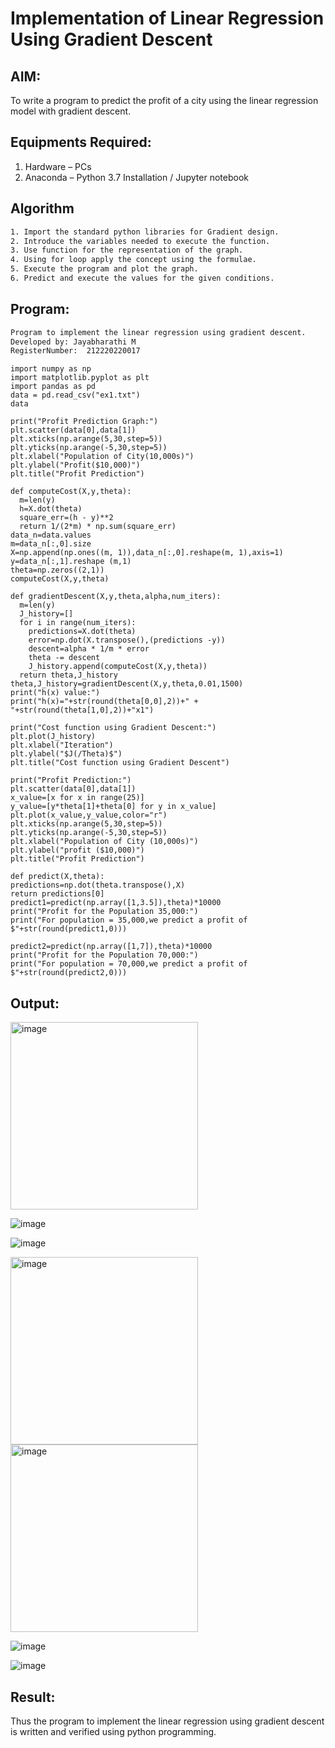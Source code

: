 # Implementation of Linear Regression Using Gradient Descent

## AIM:
To write a program to predict the profit of a city using the linear regression model with gradient descent.

## Equipments Required:
1. Hardware – PCs
2. Anaconda – Python 3.7 Installation / Jupyter notebook

## Algorithm
```txt
1. Import the standard python libraries for Gradient design.
2. Introduce the variables needed to execute the function.
3. Use function for the representation of the graph.
4. Using for loop apply the concept using the formulae.
5. Execute the program and plot the graph.
6. Predict and execute the values for the given conditions.
```
## Program:
```txt
Program to implement the linear regression using gradient descent.
Developed by: Jayabharathi M
RegisterNumber:  212220220017
```
```python3
import numpy as np
import matplotlib.pyplot as plt
import pandas as pd
data = pd.read_csv("ex1.txt")
data
```
```python3
print("Profit Prediction Graph:")
plt.scatter(data[0],data[1])
plt.xticks(np.arange(5,30,step=5))
plt.yticks(np.arange(-5,30,step=5))
plt.xlabel("Population of City(10,000s)")
plt.ylabel("Profit($10,000)")
plt.title("Profit Prediction")
```
```python3
def computeCost(X,y,theta):
  m=len(y) 
  h=X.dot(theta) 
  square_err=(h - y)**2
  return 1/(2*m) * np.sum(square_err) 
data_n=data.values
m=data_n[:,0].size
X=np.append(np.ones((m, 1)),data_n[:,0].reshape(m, 1),axis=1)
y=data_n[:,1].reshape (m,1) 
theta=np.zeros((2,1))
computeCost(X,y,theta)
```
```python3
def gradientDescent(X,y,theta,alpha,num_iters):
  m=len(y)
  J_history=[]
  for i in range(num_iters):
    predictions=X.dot(theta)
    error=np.dot(X.transpose(),(predictions -y))
    descent=alpha * 1/m * error
    theta -= descent
    J_history.append(computeCost(X,y,theta))
  return theta,J_history
theta,J_history=gradientDescent(X,y,theta,0.01,1500)
print("h(x) value:")
print("h(x)="+str(round(theta[0,0],2))+" + "+str(round(theta[1,0],2))+"x1")
```
```python3
print("Cost function using Gradient Descent:")
plt.plot(J_history)
plt.xlabel("Iteration")
plt.ylabel("$J(/Theta)$")
plt.title("Cost function using Gradient Descent")
```
```python3
print("Profit Prediction:")
plt.scatter(data[0],data[1])
x_value=[x for x in range(25)]
y_value=[y*theta[1]+theta[0] for y in x_value]
plt.plot(x_value,y_value,color="r")
plt.xticks(np.arange(5,30,step=5))
plt.yticks(np.arange(-5,30,step=5))
plt.xlabel("Population of City (10,000s)")
plt.ylabel("profit ($10,000)")  
plt.title("Profit Prediction")
```
```python3
def predict(X,theta):
predictions=np.dot(theta.transpose(),X)
return predictions[0]
predict1=predict(np.array([1,3.5]),theta)*10000
print("Profit for the Population 35,000:")
print("For population = 35,000,we predict a profit of $"+str(round(predict1,0)))
```
```python3
predict2=predict(np.array([1,7]),theta)*10000
print("Profit for the Population 70,000:")
print("For population = 70,000,we predict a profit of $"+str(round(predict2,0)))
```

## Output:
<img src="https://user-images.githubusercontent.com/128135616/229772505-9b5e215a-7f9b-4d6a-9c13-83b256c03adb.png" alt="image" width="300">

![image](https://user-images.githubusercontent.com/128135616/229774601-64bf84fa-7c0a-4d97-bf6a-fc72006784fd.png)

![image](https://user-images.githubusercontent.com/128135616/229775286-32cdf640-cddd-4d35-8162-2d864570c1c5.png)

<img src="https://user-images.githubusercontent.com/128135616/229775868-28b0321d-38fc-4451-8a09-d6a3868c3fb4.png" alt="image" width="300">

<img src="https://user-images.githubusercontent.com/128135616/229776490-eb092d8b-bb7e-4918-8922-fe4c52f2c591.png" alt="image" width="300">

![image](https://user-images.githubusercontent.com/128135616/229782873-cb1b2f5f-179a-4f8b-92e4-0c4525631fab.png)

![image](https://user-images.githubusercontent.com/128135616/229783252-7aea1ed6-1907-44fc-a198-1fb4adcc4140.png)

## Result:
Thus the program to implement the linear regression using gradient descent is written and verified using python programming.
